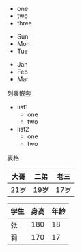 + one
+ two
+ three
  
* Sun
* Mon
* Tue

- Jan
- Feb
- Mar

列表嵌套

+ list1
  - one
  - two
+ list2
  * one
  * two

表格

|大哥|二弟|老三|
|----|----|----|
|21岁|19岁|17岁|

|学生|身高|年龄|
|----|----|----|
|张|180|18|
|莉|170|17|